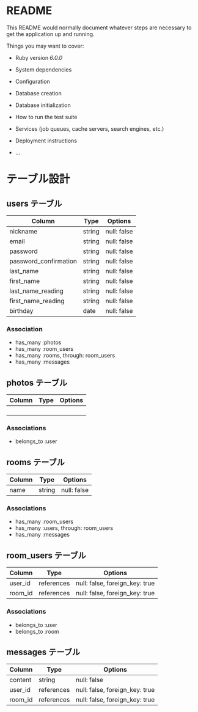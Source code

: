 # README

This README would normally document whatever steps are necessary to get the
application up and running.

Things you may want to cover:

* Ruby version _6.0.0_

* System dependencies

* Configuration

* Database creation 

* Database initialization 

* How to run the test suite

* Services (job queues, cache servers, search engines, etc.)

* Deployment instructions

* ...

# テーブル設計

## users テーブル

| Column                | Type   | Options     |
| --------------------- | ------ | ----------- |
| nickname              | string | null: false |
| email                 | string | null: false |
| password              | string | null: false |
| password_confirmation | string | null: false |
| last_name             | string | null: false |
| first_name            | string | null: false |
| last_name_reading     | string | null: false |
| first_name_reading    | string | null: false |
| birthday              | date   | null: false |

### Association

- has_many :photos
- has_many :room_users
- has_many :rooms, through: room_users
- has_many :messages

## photos テーブル

| Column | Type | Options |
| ------ | ---- | ------- |
|        |      |         |
|        |      |         |
|        |      |         |
|        |      |         |

### Associations

- belongs_to :user

## rooms テーブル

| Column | Type   | Options     |
| ------ | ------ | ----------- |
| name   | string | null: false |

### Associations

- has_many :room_users
- has_many :users, through: room_users
- has_many :messages

## room_users テーブル

| Column  | Type       | Options                        |
| ------- | ---------- | ------------------------------ |
| user_id | references | null: false, foreign_key: true |
| room_id | references | null: false, foreign_key: true |

### Associations

- belongs_to :user
- belongs_to :room

## messages テーブル

| Column  | Type       | Options                        |
| ------- | ---------- | ------------------------------ |
| content | string     | null: false                    |
| user_id | references | null: false, foreign_key: true |
| room_id | references | null: false, foreign_key: true |